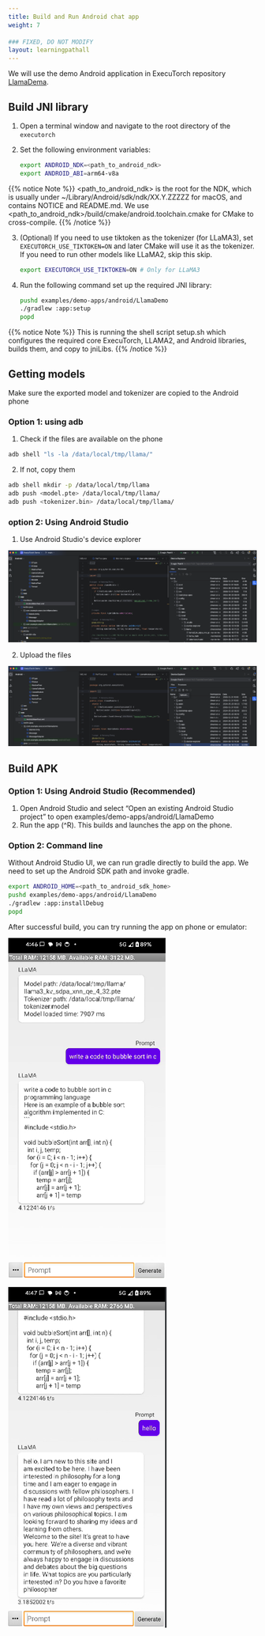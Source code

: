 ```yaml
---
title: Build and Run Android chat app
weight: 7

### FIXED, DO NOT MODIFY
layout: learningpathall
---
```


We will use the demo Android application in ExecuTorch repository [LlamaDema](https://github.com/pytorch/executorch/tree/main/examples/demo-apps/android/LlamaDemo).

## Build JNI library

1. Open a terminal window and navigate to the root directory of the `executorch`
2. Set the following environment variables:

    ``` bash
    export ANDROID_NDK=<path_to_android_ndk>
    export ANDROID_ABI=arm64-v8a
    ```

{{% notice Note %}}
<path_to_android_ndk> is the root for the NDK, which is usually under ~/Library/Android/sdk/ndk/XX.Y.ZZZZZ for macOS, and contains NOTICE and README.md. We use <path_to_android_ndk>/build/cmake/android.toolchain.cmake for CMake to cross-compile.
{{% /notice %}}

3. (Optional) If you need to use tiktoken as the tokenizer (for LLaMA3), set `EXECUTORCH_USE_TIKTOKEN=ON` and later CMake will use it as the tokenizer. If you need to run other models like LLaMA2, skip this skip.

    ``` bash
    export EXECUTORCH_USE_TIKTOKEN=ON # Only for LLaMA3
    ```

4. Run the following command set up the required JNI library:

    ``` bash
    pushd examples/demo-apps/android/LlamaDemo
    ./gradlew :app:setup
    popd
    ```

{{% notice Note %}}
This is running the shell script setup.sh which configures the required core ExecuTorch, LLAMA2, and Android libraries, builds them, and copy to jniLibs.
{{% /notice %}}

## Getting models

Make sure the exported model and tokenizer are copied to the Android phone

### Option 1: using adb

1. Check if the files are available on the phone

``` bash
adb shell "ls -la /data/local/tmp/llama/"
```

2. If not, copy them

``` bash
adb shell mkdir -p /data/local/tmp/llama
adb push <model.pte> /data/local/tmp/llama/
adb push <tokenizer.bin> /data/local/tmp/llama/
```

### option 2: Using Android Studio

1. Use Android Studio's device explorer

![Device Explorer](device-explorer.png "Figure 1. Android Studio Device Explorer")

2. Upload the files

![Files Upload](device-explorer-upload.png "Figure 2. Android Studio upload files using Device Explorer")

## Build APK

### Option 1: Using Android Studio (Recommended)

1. Open Android Studio and select “Open an existing Android Studio project” to open examples/demo-apps/android/LlamaDemo
2. Run the app (^R). This builds and launches the app on the phone.

### Option 2: Command line

Without Android Studio UI, we can run gradle directly to build the app. We need to set up the Android SDK path and invoke gradle.

``` bash
export ANDROID_HOME=<path_to_android_sdk_home>
pushd examples/demo-apps/android/LlamaDemo
./gradlew :app:installDebug
popd
```

After successful build, you can try running the app on phone or emulator:

![Example prompt 1](example-prompt-1.png "Figure 3. Loading model and prompt response")

![Example prompt 2](example-prompt-2.png "Figure 4. Example prompt and response")
